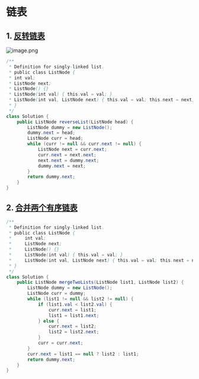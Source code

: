 # 链表

## 1.  [反转链表](https://leetcode.cn/problems/reverse-linked-list/description/)

![image.png](https://cdn.nlark.com/yuque/0/2024/png/25894291/1725506501426-ac8be7c4-74ea-480b-9bf1-288df426ab01.png?x-oss-process=image%2Fformat%2Cwebp)

```java
/**
 * Definition for singly-linked list.
 * public class ListNode {
 * int val;
 * ListNode next;
 * ListNode() {}
 * ListNode(int val) { this.val = val; }
 * ListNode(int val, ListNode next) { this.val = val; this.next = next; }
 * }
 */
class Solution {
    public ListNode reverseList(ListNode head) {
        ListNode dummy = new ListNode();
        dummy.next = head;
        ListNode curr = head;
        while (curr != null && curr.next != null) {
            ListNode next = curr.next;
            curr.next = next.next;
            next.next = dummy.next;
            dummy.next = next;
        }
        return dummy.next;
    }
}
```

## 2. [合并两个有序链表](https://leetcode.cn/problems/merge-two-sorted-lists/)

```java
/**
 * Definition for singly-linked list.
 * public class ListNode {
 *     int val;
 *     ListNode next;
 *     ListNode() {}
 *     ListNode(int val) { this.val = val; }
 *     ListNode(int val, ListNode next) { this.val = val; this.next = next; }
 * }
 */
class Solution {
    public ListNode mergeTwoLists(ListNode list1, ListNode list2) {
        ListNode dummy = new ListNode();
        ListNode curr = dummy;
        while (list1 != null && list2 != null) {
            if (list1.val < list2.val) {
                curr.next = list1;
                list1 = list1.next;
            } else {
                curr.next = list2;
                list2 = list2.next;
            }
            curr = curr.next;
        }
        curr.next = list1 == null ? list2 : list1;
        return dummy.next;
    }
}
```


